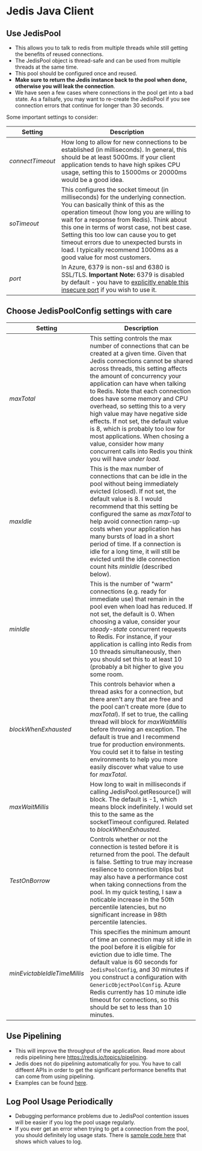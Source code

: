 # Jedis Java Client

## Use JedisPool

* This allows you to talk to redis from multiple threads while still getting the benefits of reused connections.
* The JedisPool object is thread-safe and can be used from multiple threads at the same time.
* This pool should be configured once and reused.
* **Make sure to return the Jedis instance back to the pool when done, otherwise you will leak the connection**.
* We have seen a few cases where connections in the pool get into a bad state. As a failsafe, you may want to re-create the JedisPool if you see connection errors that continue for longer than 30 seconds.

Some important settings to consider:

| Setting | Description |
| --------| ------------|
| *connectTimeout* | How long to allow for new connections to be established (in milliseconds). In general, this should be at least 5000ms. If your client application tends to have high spikes CPU usage, setting this to 15000ms or 20000ms would be a good idea.|
| *soTimeout* | This configures the socket timeout (in milliseconds) for the underlying connection. You can basically think of this as the operation timeout (how long you are willing to wait for a response from Redis). Think about this one in terms of worst case, not best case. Setting this too low can cause you to get timeout errors due to unexpected bursts in load. I typically recommend 1000ms as a good value for most customers.|
| *port* | In Azure, 6379 is non-ssl and 6380 is SSL/TLS. **Important Note:** 6379 is disabled by default - you have to [explicitly enable this insecure port](https://docs.microsoft.com/en-us/azure/redis-cache/cache-faq#when-should-i-enable-the-non-ssl-port-for-connecting-to-redis) if you wish to use it.|

## Choose JedisPoolConfig settings with care

| Setting | Description |
|--------| -----------|
| *maxTotal* | This setting controls the max number of connections that can be created at a given time. Given that Jedis connections cannot be shared across threads, this setting affects the amount of concurrency your application can have when talking to Redis. Note that each connection does have some memory and CPU overhead, so setting this to a very high value may have negative side effects. If not set, the default value is 8, which is probably too low for most applications. When chosing a value, consider how many concurrent calls into Redis you think you will have *under load*. |
| *maxIdle* | This is the max number of connections that can be idle in the pool without being immediately evicted (closed). If not set, the default value is 8. I would recommend that this setting be configured the same as *maxTotal* to help avoid connection ramp-up costs when your application has many bursts of load in a short period of time. If a connection is idle for a long time, it will still be evicted until the idle connection count hits *minIdle* (described below). |
| *minIdle* | This is the number of "warm" connections (e.g. ready for immediate use) that remain in the pool even when load has reduced. If not set, the default is 0. When choosing a value, consider your *steady-state* concurrent requests to Redis. For instance, if your application is calling into Redis from 10 threads simultaneously, then you should set this to at least 10 (probably a bit higher to give you some room. |
| *blockWhenExhausted* | This controls behavior when a thread asks for a connection, but there aren't any that are free and the pool can't create more (due to *maxTotal*). If set to true, the calling thread will block for *maxWaitMillis* before throwing an exception. The default is true and I recommend true for production environments. You could set it to false in testing environments to help you more easily discover what value to use for *maxTotal*.|
| *maxWaitMillis* | How long to wait in milliseconds if calling JedisPool.getResource() will block. The default is -1, which means block indefinitely. I would set this to the same as the socketTimeout configured. Related to *blockWhenExhausted*. |
| *TestOnBorrow* | Controls whether or not the connection is tested before it is returned from the pool. The default is false. Setting to true may increase resilience to connection blips but may also have a performance cost when taking connections from the pool. In my quick testing, I saw a noticable increase in the 50th percentile latencies, but no significant increase in 98th percentile latencies. |
| *minEvictableIdleTimeMillis* | This specifies the minimum amount of time an connection may sit idle in the pool before it is eligible for eviction due to idle time. The default value is 60 seconds for `JedisPoolConfig`, and 30 minutes if you construct a configuration with `GenericObjectPoolConfig`. Azure Redis currently has 10 minute idle timeout for connections, so this should be set to less than 10 minutes. |

## Use Pipelining

* This will improve the throughput of the application. Read more about redis pipelining here <https://redis.io/topics/pipelining>.
* Jedis does not do pipelining automatically for you. You have to call diffeent APIs in order to get the significant performance benefits that can come from using pipelining.
* Examples can be found [here](https://github.com/xetorthio/jedis/wiki/AdvancedUsage#pipelining).

## Log Pool Usage Periodically

* Debugging performance problems due to JedisPool contention issues will be easier if you log the pool usage regularly.
* If you ever get an error when trying to get a connection from the pool, you should definitely log usage stats. There is [sample code here](Redis-SampleCode-Java-JedisPool.java) that shows which values to log.
